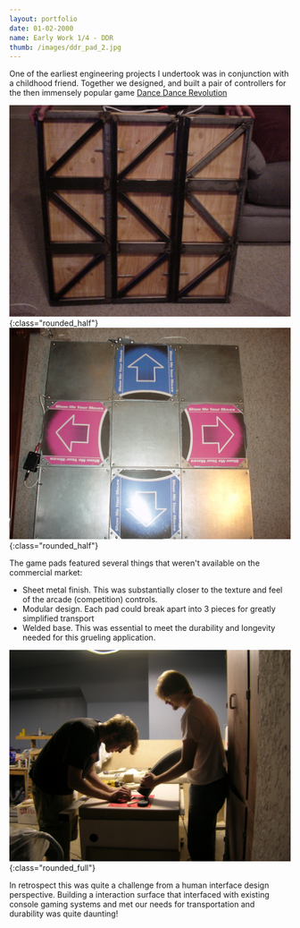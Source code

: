 ```yaml
---
layout: portfolio
date: 01-02-2000
name: Early Work 1/4 - DDR
thumb: /images/ddr_pad_2.jpg
---
```


One of the earliest engineering projects I undertook was in conjunction with a childhood friend.
Together we designed, and built a pair of controllers for the then immensely popular game 
[Dance Dance Revolution](https://en.wikipedia.org/wiki/Dance_Dance_Revolution)  

![alt text](/images/ddr_pad_1.jpg "DDR Pad Back side"){:class="rounded_half"}
![alt text](/images/ddr_pad_2.jpg "DDR Pad Front side"){:class="rounded_half"}

The game pads featured several things that weren't available on the commercial market:
* Sheet metal finish.  This was substantially closer to the texture and feel of the arcade (competition) controls.
* Modular design.  Each pad could break apart into 3 pieces for greatly simplified transport
* Welded base. This was essential to meet the durability and longevity needed for this grueling application.

![alt text](/images/ddr_fab.jpg "DDR Pad Front side"){:class="rounded_full"}

In retrospect this was quite a challenge from a human interface design perspective.  Building a
interaction surface that interfaced with existing console gaming systems and met our needs for transportation
and durability was quite daunting!